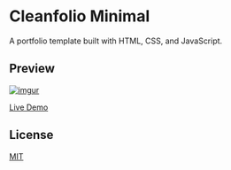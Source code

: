 # Cleanfolio Minimal

A portfolio template built with HTML, CSS, and JavaScript.

## Preview

[![imgur](https://i.imgur.com/5z7cvMz.gif)](https://rjshkhr.github.io/cleanfolio-minimal)

[Live Demo](https://rjshkhr.github.io/cleanfolio-minimal)

## License

[MIT](https://choosealicense.com/licenses/mit/)
